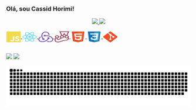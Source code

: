 ### Olá, sou Cassid Horimi!
<div align="center">
  <a href="https://github.com/Cassidhorimi">
  <img height="180em" src="https://github-readme-stats.vercel.app/api?username=cassidhorimi&show_icons=true&theme=dracula&include_all_commits=true&count_private=true"/>
  <img height="180em" src="https://github-readme-stats.vercel.app/api/top-langs/?username=cassidhorimi&layout=compact&langs_count=7&theme=dracula"/>
</div>
<div style="display: inline_block"><br>
  <img align="center" alt="cassid-Js" height="30" width="40" src="https://raw.githubusercontent.com/devicons/devicon/master/icons/javascript/javascript-plain.svg">
  <img align="center" alt="cassid-Js" height="30" width="40" src="https://raw.githubusercontent.com/devicons/devicon/master/icons/react/react-original.svg">
  <img align="center" alt="cassid-Js" height="30" width="40" src="https://raw.githubusercontent.com/devicons/devicon/master/icons/redux/redux-original.svg">
  <img align="center" alt="cassid-Js" height="30" width="40" src="https://raw.githubusercontent.com/devicons/devicon/master/icons/jest/jest-plain.svg">
  <img align="center" alt="cassid-HTML" height="30" width="40" src="https://raw.githubusercontent.com/devicons/devicon/master/icons/html5/html5-original.svg">
  <img align="center" alt="cassid-CSS" height="30" width="40" src="https://raw.githubusercontent.com/devicons/devicon/master/icons/css3/css3-original.svg">
  <img align="center" alt="cassid-Js" height="30" width="40" src="https://raw.githubusercontent.com/devicons/devicon/master/icons/git/git-original.svg">
  
  ##
 
<div> 
  <a href="https://instagram.com/cassidhorimi" target="_blank"><img src="https://img.shields.io/badge/-Instagram-%23E4405F?style=for-the-badge&logo=instagram&logoColor=white" target="_blank"></a>
  <a href="https://www.linkedin.com/in/cassidhorimi" target="_blank"><img src="https://img.shields.io/badge/-LinkedIn-%230077B5?style=for-the-badge&logo=linkedin&logoColor=white" target="_blank"></a> 
 
  ![Snake animation](https://github.com/cassidhorimi/cassidhorimi/blob/output/github-contribution-grid-snake.svg)
 
</div>
